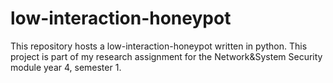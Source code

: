 # low-interaction-honeypot
This repository hosts a low-interaction-honeypot written in python. This project is part of my research assignment for the Network&amp;System Security module year 4, semester 1.
